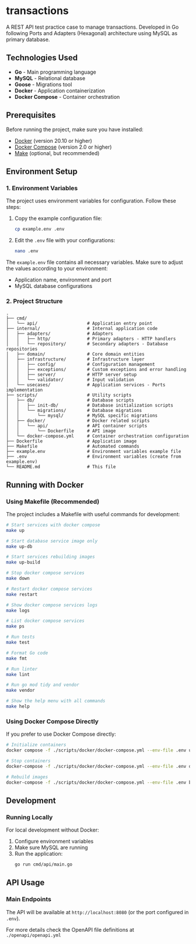 # transactions
A REST API test practice case to manage transactions.
Developed in Go following Ports and Adapters (Hexagonal) architecture using MySQL as primary database.

## Technologies Used

- **Go** - Main programming language
- **MySQL** - Relational database
- **Goose** - Migrations tool
- **Docker** - Application containerization
- **Docker Compose** - Container orchestration

## Prerequisites

Before running the project, make sure you have installed:

- [Docker](https://docs.docker.com/get-docker/) (version 20.10 or higher)
- [Docker Compose](https://docs.docker.com/compose/install/) (version 2.0 or higher)
- [Make](https://www.gnu.org/software/make/) (optional, but recommended)

## Environment Setup

### 1. Environment Variables

The project uses environment variables for configuration. Follow these steps:
1. Copy the example configuration file:
   ```bash
   cp example.env .env
   ```

2. Edit the `.env` file with your configurations:
   ```bash
   nano .env
   ```

The `example.env` file contains all necessary variables. Make sure to adjust the values according to your environment:

- Application name, environment and port
- MySQL database configurations

### 2. Project Structure

```
.
├── cmd/
│   └── api/                   # Application entry point
├── internal/                  # Internal application code
│   ├── adapters/              # Adapters
│   │   ├── http/              # Primary adapters - HTTP handlers
│   │   └── repository/        # Secondary adapters - Database repositories
│   ├── domain/                # Core domain entities
│   ├── infrastructure/        # Infrastructure layer
│   │   ├── config/            # Configuration management
│   │   ├── exceptions/        # Custom exceptions and error handling
│   │   ├── server/            # HTTP server setup
│   │   └── validator/         # Input validation
│   └── usecases/              # Application services - Ports implementation
├── scripts/                   # Utility scripts
│   ├── db/                    # Database scripts
│   │   ├── init-db/           # Database initialization scripts
│   │   └── migrations/        # Database migrations
│   │       └── mysql/         # MySQL specific migrations
│   ├── docker/                # Docker related scripts
│   │   └── api/               # API container scripts
│   │       └── Dockerfile     # API image
│   └── docker-compose.yml     # Container orchestration configuration
├── Dockerfile                 # Application image
├── Makefile                   # Automated commands
├── example.env                # Environment variables example file
├── .env                       # Environment variables (create from example.env)
└── README.md                  # This file
```

## Running with Docker

### Using Makefile (Recommended)

The project includes a Makefile with useful commands for development:

```bash
# Start services with docker compose
make up

# Start database service image only
make up-db

# Start services rebuilding images
make up-build

# Stop docker compose services
make down

# Restart docker compose services
make restart

# Show docker compose services logs
make logs

# List docker compose services
make ps

# Run tests
make test

# Format Go code
make fmt

# Run linter
make lint

# Run go mod tidy and vendor
make vendor

# Show the help menu with all commands
make help
```

### Using Docker Compose Directly

If you prefer to use Docker Compose directly:

```bash
# Initialize containers
docker compose -f ./scripts/docker/docker-compose.yml --env-file .env up -d

# Stop containers
docker-compose -f ./scripts/docker/docker-compose.yml --env-file .env down

# Rebuild images
docker-compose -f ./scripts/docker/docker-compose.yml --env-file .env build
```

## Development

### Running Locally

For local development without Docker:

1. Configure environment variables
2. Make sure MySQL are running
3. Run the application:
   ```bash
   go run cmd/api/main.go
   ```

## API Usage

### Main Endpoints

The API will be available at `http://localhost:8080` (or the port configured in `.env`).

For more details check the OpenAPI file definitions at `./openapi/openapi.yml`
